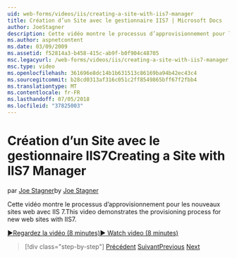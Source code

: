 ```yaml
---
uid: web-forms/videos/iis/creating-a-site-with-iis7-manager
title: Création d’un Site avec le gestionnaire IIS7 | Microsoft Docs
author: JoeStagner
description: Cette vidéo montre le processus d’approvisionnement pour les nouveaux sites web avec IIS 7.
ms.author: aspnetcontent
ms.date: 03/09/2009
ms.assetid: f52814a3-b458-415c-ab9f-b0f904c48705
msc.legacyurl: /web-forms/videos/iis/creating-a-site-with-iis7-manager
msc.type: video
ms.openlocfilehash: 361696e8dc14b1b631513c86169ba94b42ec43c4
ms.sourcegitcommit: b28cd0313af316c051c2ff8549865bff67f2fbb4
ms.translationtype: MT
ms.contentlocale: fr-FR
ms.lasthandoff: 07/05/2018
ms.locfileid: "37825003"
---
```

<a name="creating-a-site-with-iis7-manager"></a><span data-ttu-id="55165-103">Création d’un Site avec le gestionnaire IIS7</span><span class="sxs-lookup"><span data-stu-id="55165-103">Creating a Site with IIS7 Manager</span></span>
====================
<span data-ttu-id="55165-104">par [Joe Stagner](https://github.com/JoeStagner)</span><span class="sxs-lookup"><span data-stu-id="55165-104">by [Joe Stagner](https://github.com/JoeStagner)</span></span>

<span data-ttu-id="55165-105">Cette vidéo montre le processus d’approvisionnement pour les nouveaux sites web avec IIS 7.</span><span class="sxs-lookup"><span data-stu-id="55165-105">This video demonstrates the provisioning process for new web sites with IIS7.</span></span>

[<span data-ttu-id="55165-106">&#9654;Regardez la vidéo (8 minutes)</span><span class="sxs-lookup"><span data-stu-id="55165-106">&#9654; Watch video (8 minutes)</span></span>](https://channel9.msdn.com/Blogs/ASP-NET-Site-Videos/creating-a-site-with-iis7-manager)

> [!div class="step-by-step"]
> <span data-ttu-id="55165-107">[Précédent](troubleshooting-production-aspnet-apps.md)
> [Suivant](installing-ftp7.md)</span><span class="sxs-lookup"><span data-stu-id="55165-107">[Previous](troubleshooting-production-aspnet-apps.md)
[Next](installing-ftp7.md)</span></span>
